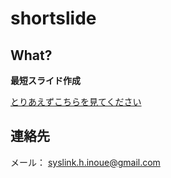 shortslide
==========

## What?

**最短スライド作成**

[とりあえずこちらを見てください](http://shortslide.herokuapp.com/)

## 連絡先  

メール： syslink.h.inoue@gmail.com